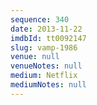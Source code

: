 ```yaml
---
sequence: 340
date: 2013-11-22
imdbId: tt0092147
slug: vamp-1986
venue: null
venueNotes: null
medium: Netflix
mediumNotes: null
---
```

